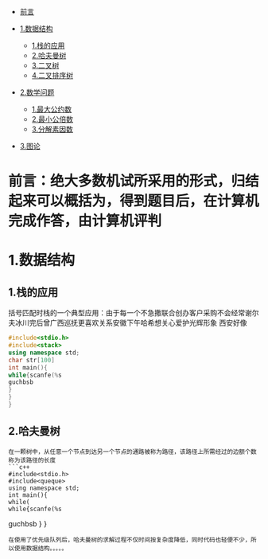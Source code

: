 
 - [前言](#-前言)
 - [1.数据结构](#1-数据结构)
   - [1.栈的应用](#1-栈的应用)
   - [2.哈夫曼树](#2-哈夫曼树)
   - [3.二叉树](#3-二叉树)
   - [4.二叉排序树](#4-二叉排序树)
 - [2.数学问题](#数学问题)
   - [1.最大公约数](#1-最大公约数)
   - [2.最小公倍数](#2-最小公倍数)
   - [3.分解素因数](#3-分解素因数)
   
 - [3.图论](#3图论)
  
 
# 前言：绝大多数机试所采用的形式，归结起来可以概括为，得到题目后，在计算机完成作答，由计算机评判

# 1.数据结构

  ## 1.栈的应用
   括号匹配时栈的一个典型应用：由于每一个不急撒联合创办客户采购不会经常谢尔夫冰川完后曾广西巡抚更喜欢关系安徽下午哈希想关心爱护光辉形象 西安好像
   ```c++
   #include<stdio.h>
   #include<stack>
   using namespace std;
   char str[100]
   int main(){
   while{scanfe(%s
   guchbsb
  }
  }
  }
  
  ```
  ## 2.哈夫曼树
    在一颗树中，从任意一个节点到达另一个节点的通路被称为路径，该路径上所需经过的边额个数称为该路径的长度
    ```c++
    #include<stdio.h>
    #include<queque>
    using namespace std;
    int main(){
    while(
    while{scanfe(%s
   guchbsb
   }
   }
   ```
   在使用了优先级队列后，哈夫曼树的求解过程不仅时间按复杂度降低，同时代码也轻便不少，所以使用数据结构。。。。。



